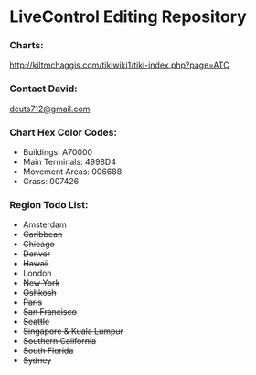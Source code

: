 # LiveControl Editing Repository

### Charts: 
 http://kiltmchaggis.com/tikiwiki1/tiki-index.php?page=ATC 

### Contact David:
 dcuts712@gmail.com

### Chart Hex Color Codes: 
- Buildings: A70000
- Main Terminals: 4998D4
- Movement Areas: 006688
- Grass: 007426

### Region Todo List:
- Amsterdam
- ~~Caribbean~~
- ~~Chicago~~
- ~~Denver~~
- ~~Hawaii~~
- London
- ~~New York~~
- ~~Oshkosh~~
- ~~Paris~~
- ~~San Francisco~~
- ~~Seattle~~
- ~~Singapore & Kuala Lumpur~~
- ~~Southern California~~
- ~~South Florida~~
- ~~Sydney~~
